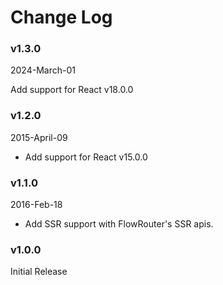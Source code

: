 # Change Log

### v1.3.0
2024-March-01

Add support for React v18.0.0

### v1.2.0
2015-April-09

* Add support for React v15.0.0

### v1.1.0
2016-Feb-18

* Add SSR support with FlowRouter's SSR apis.

### v1.0.0

Initial Release
